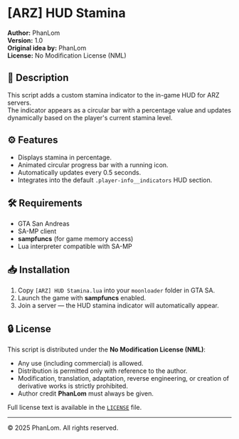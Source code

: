 # [ARZ] HUD Stamina

**Author:** PhanLom  
**Version:** 1.0  
**Original idea by:** PhanLom  
**License:** No Modification License (NML)  

## 📌 Description
This script adds a custom stamina indicator to the in-game HUD for ARZ servers.  
The indicator appears as a circular bar with a percentage value and updates dynamically based on the player's current stamina level.

## ⚙️ Features
- Displays stamina in percentage.
- Animated circular progress bar with a running icon.
- Automatically updates every 0.5 seconds.
- Integrates into the default `.player-info__indicators` HUD section.

## 🛠 Requirements
- GTA San Andreas
- SA-MP client
- **sampfuncs** (for game memory access)
- Lua interpreter compatible with SA-MP

## 📥 Installation
1. Copy `[ARZ] HUD Stamina.lua` into your `moonloader` folder in GTA SA.
2. Launch the game with **sampfuncs** enabled.
3. Join a server — the HUD stamina indicator will automatically appear.

## 🔒 License
This script is distributed under the **No Modification License (NML)**:

- Any use (including commercial) is allowed.
- Distribution is permitted only with reference to the author.
- Modification, translation, adaptation, reverse engineering, or creation of derivative works is strictly prohibited.
- Author credit **PhanLom** must always be given.

Full license text is available in the [`LICENSE`](LICENSE) file.

---
© 2025 PhanLom. All rights reserved.
